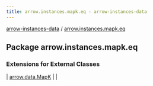 ```yaml
---
title: arrow.instances.mapk.eq - arrow-instances-data
---
```


[arrow-instances-data](../index.html) / [arrow.instances.mapk.eq](./index.html)

## Package arrow.instances.mapk.eq

### Extensions for External Classes

| [arrow.data.MapK](arrow.data.-map-k/index.html) |  |

